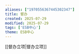 ```yaml
---
aliases: ["1970556367445302347"]
title: 督办
created: 2025-07-29
modified: 2025-07-29
tags: ['ESB中心']
theme: ESB中心
---
```


[[督办立项|督办立项]]